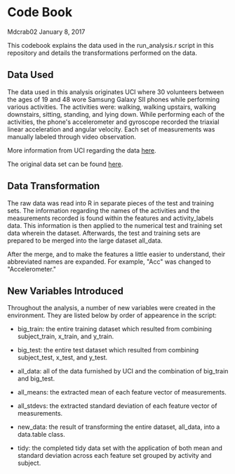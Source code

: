 Code Book
================
Mdcrab02
January 8, 2017

This codebook explains the data used in the run\_analysis.r script in this repository and details the transformations performed on the data.

Data Used
---------

The data used in this analysis originates UCI where 30 volunteers between the ages of 19 and 48 wore Samsung Galaxy SII phones while performing various activities. The activities were: walking, walking upstairs, walking downstairs, sitting, standing, and lying down. While performing each of the activities, the phone's accelerometer and gyroscope recorded the triaxial linear acceleration and angular velocity. Each set of measurements was manually labeled through video observation.

More information from UCI regarding the data [here](http://archive.ics.uci.edu/ml/datasets/Human+Activity+Recognition+Using+Smartphones).

The original data set can be found [here](http://d396qusza40orc.cloudfront.net/getdata%2Fprojectfiles%2FUCI%20HAR%20Dataset.zip).

Data Transformation
-------------------

The raw data was read into R in separate pieces of the test and training sets. The information regarding the names of the activities and the measurements recorded is found within the features and activity\_labels data. This information is then applied to the numerical test and training set data wherein the dataset. Afterwards, the test and training sets are prepared to be merged into the large dataset all\_data.

After the merge, and to make the features a little easier to understand, their abbreviated names are expanded. For example, "Acc" was changed to "Accelerometer."

New Variables Introduced
------------------------

Throughout the analysis, a number of new variables were created in the environment. They are listed below by order of appearence in the script:

-   big\_train: the entire training dataset which resulted from combining subject\_train, x\_train, and y\_train.

-   big\_test: the entire test dataset which resulted from combining subject\_test, x\_test, and y\_test.

-   all\_data: all of the data furnished by UCI and the combination of big\_train and big\_test.

-   all\_means: the extracted mean of each feature vector of measurements.

-   all\_stdevs: the extracted standard deviation of each feature vector of measurements.

-   new\_data: the result of transforming the entire dataset, all\_data, into a data.table class.

-   tidy: the completed tidy data set with the application of both mean and standard deviation across each feature set grouped by activity and subject.
